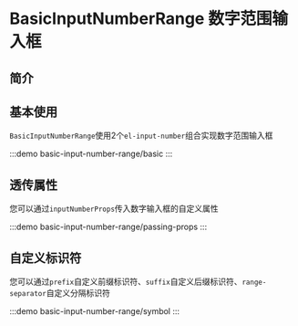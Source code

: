 # BasicInputNumberRange 数字范围输入框

## 简介

## 基本使用

`BasicInputNumberRange`使用2个`el-input-number`组合实现数字范围输入框

:::demo
basic-input-number-range/basic
:::

## 透传属性

您可以通过`inputNumberProps`传入数字输入框的自定义属性

:::demo
basic-input-number-range/passing-props
:::

## 自定义标识符

您可以通过`prefix`自定义前缀标识符、`suffix`自定义后缀标识符、`range-separator`自定义分隔标识符

:::demo
basic-input-number-range/symbol
:::
